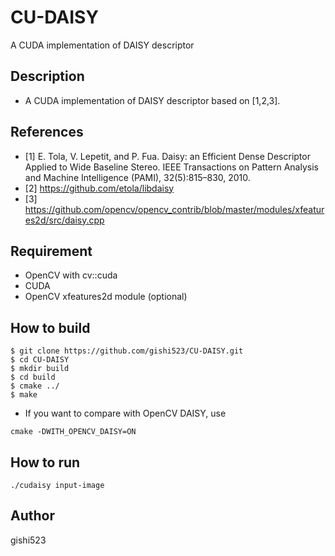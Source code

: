 # CU-DAISY
A CUDA implementation of DAISY descriptor

## Description
- A CUDA implementation of DAISY descriptor based on [1,2,3].

## References
- [1] E. Tola, V. Lepetit, and P. Fua. Daisy: an Efficient Dense Descriptor Applied to Wide Baseline Stereo. IEEE Transactions on Pattern Analysis and Machine Intelligence (PAMI), 32(5):815–830, 2010.
- [2] https://github.com/etola/libdaisy
- [3] https://github.com/opencv/opencv_contrib/blob/master/modules/xfeatures2d/src/daisy.cpp

## Requirement
- OpenCV with cv::cuda
- CUDA
- OpenCV xfeatures2d module (optional)

## How to build
```
$ git clone https://github.com/gishi523/CU-DAISY.git
$ cd CU-DAISY
$ mkdir build
$ cd build
$ cmake ../
$ make
```

- If you want to compare with OpenCV DAISY, use
```
cmake -DWITH_OPENCV_DAISY=ON
```

## How to run
```
./cudaisy input-image
```

## Author
gishi523